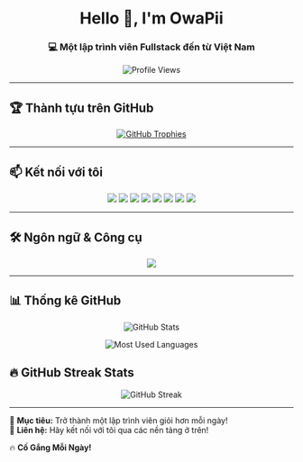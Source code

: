 <h1 align="center">Hello 👋, I'm OwaPii</h1>
<h3 align="center">💻 Một lập trình viên Fullstack đến từ Việt Nam</h3>

<p align="center">
  <img src="https://komarev.com/ghpvc/?username=owapii&label=Profile%20views&color=0e75b6&style=flat" alt="Profile Views" />
</p>

---

## 🏆 Thành tựu trên GitHub
<p align="center">
  <a href="https://github.com/ryo-ma/github-profile-trophy">
    <img src="https://github-profile-trophy.vercel.app/?username=owapii&theme=onedark&no-frame=true&margin-w=15&margin-h=15" alt="GitHub Trophies" />
  </a>
</p>

---

## 📫 Kết nối với tôi
<p align="center">
  <a href="https://dev.to/a" target="blank"><img src="https://img.shields.io/badge/Dev.to-0A0A0A?style=for-the-badge&logo=devdotto&logoColor=white" /></a>
  <a href="https://twitter.com/a" target="blank"><img src="https://img.shields.io/badge/Twitter-1DA1F2?style=for-the-badge&logo=twitter&logoColor=white" /></a>
  <a href="https://fb.com/a" target="blank"><img src="https://img.shields.io/badge/Facebook-1877F2?style=for-the-badge&logo=facebook&logoColor=white" /></a>
  <a href="https://instagram.com/a" target="blank"><img src="https://img.shields.io/badge/Instagram-E4405F?style=for-the-badge&logo=instagram&logoColor=white" /></a>
  <a href="https://www.youtube.com/c/a" target="blank"><img src="https://img.shields.io/badge/YouTube-FF0000?style=for-the-badge&logo=youtube&logoColor=white" /></a>
  <a href="https://www.hackerrank.com/a" target="blank"><img src="https://img.shields.io/badge/HackerRank-2EC866?style=for-the-badge&logo=hackerrank&logoColor=white" /></a>
  <a href="https://www.leetcode.com/a" target="blank"><img src="https://img.shields.io/badge/LeetCode-FFA116?style=for-the-badge&logo=leetcode&logoColor=black" /></a>
  <a href="https://discord.gg/A" target="blank"><img src="https://img.shields.io/badge/Discord-5865F2?style=for-the-badge&logo=discord&logoColor=white" /></a>
</p>

---

## 🛠 Ngôn ngữ & Công cụ
<p align="center">
  <img src="https://skillicons.dev/icons?i=html,css,js,react,vue,nodejs,php,c,cpp,bootstrap,git" />
</p>

---

## 📊 Thống kê GitHub
<p align="center">
  <img src="https://github-readme-stats.vercel.app/api?username=owapii&show_icons=true&theme=radical&locale=vi" alt="GitHub Stats" />
</p>

<p align="center">
  <img src="https://github-readme-stats.vercel.app/api/top-langs?username=owapii&show_icons=true&locale=en&layout=compact&theme=radical" alt="Most Used Languages" />
</p>

## 🔥 GitHub Streak Stats
<div align="center">
  <img src="https://github-readme-streak-stats.herokuapp.com/?user=owapii&theme=tokyonight&hide_border=true&background=0D1117&border_radius=10" alt="GitHub Streak"/>
</div>



---
  
🚀 **Mục tiêu:** Trở thành một lập trình viên giỏi hơn mỗi ngày!  
📩 **Liên hệ:** Hãy kết nối với tôi qua các nền tảng ở trên!  

🔥 **Cố Gắng Mỗi Ngày!**
